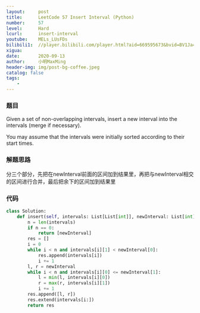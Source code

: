```yaml
---
layout:     post
title:      LeetCode 57 Insert Interval (Python)
number:     57
level:      Hard
lcurl:      insert-interval
youtube:    MELs_LUsFDs
bilibili1:  //player.bilibili.com/player.html?aid=669595673&bvid=BV1Ja4y1j7cG&cid=234961377&page=1
xigua:      
date:       2020-09-13
author:     小明MaxMing
header-img: img/post-bg-coffee.jpeg
catalog: false
tags:
    - 
---
```


### 题目

Given a set of non-overlapping intervals, insert a new interval into the intervals (merge if necessary).

You may assume that the intervals were initially sorted according to their start times.

### 解题思路

分三个部分，先把在newInterval前面的区间加到结果里，再把与newInterval相交的区间进行合并，最后把余下的区间加到结果里

### 代码
```python
class Solution:
    def insert(self, intervals: List[List[int]], newInterval: List[int]) -> List[List[int]]:
        n = len(intervals)
        if n == 0:
            return [newInterval]
        res = []
        i = 0
        while i < n and intervals[i][1] < newInterval[0]:
            res.append(intervals[i])
            i += 1
        l, r = newInterval
        while i < n and intervals[i][0] <= newInterval[1]:
            l = min(l, intervals[i][0])
            r = max(r, intervals[i][1])
            i += 1
        res.append([l, r])
        res.extend(intervals[i:])
        return res
```
